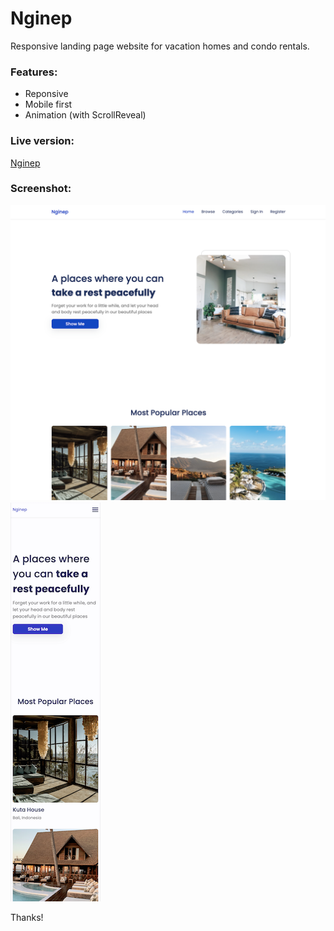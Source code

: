 # Nginep

Responsive landing page website for vacation homes and condo rentals.

### Features:

- Reponsive
- Mobile first
- Animation (with ScrollReveal)

### Live version:

[Nginep](https://statuesque-muffin-a11a8d.netlify.app/)

### Screenshot:

![Screenshot Nginep - Main page desktop version](/screenshots/desktop.png)
![Screenshot Nginep - Main page mobile version](/screenshots/mobile.png)

Thanks!
